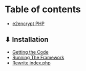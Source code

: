 # Table of contents

* [e2encrypt PHP](README.md)

## ⬇ Installation

* [Getting the Code](installation/getting-the-code.md)
* [Running The Framework](installation/running-the-framework.md)
* [Rewrite index.php](installation/rewrite-index.php.md)
